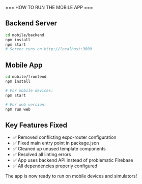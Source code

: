 === HOW TO RUN THE MOBILE APP ===

## Backend Server
```bash
cd mobile/backend
npm install
npm start
# Server runs on http://localhost:3000
```

## Mobile App
```bash
cd mobile/frontend
npm install

# For mobile devices:
npm start

# For web version:
npm run web
```

## Key Features Fixed
- ✅ Removed conflicting expo-router configuration
- ✅ Fixed main entry point in package.json
- ✅ Cleaned up unused template components
- ✅ Resolved all linting errors
- ✅ App uses backend API instead of problematic Firebase
- ✅ All dependencies properly configured

The app is now ready to run on mobile devices and simulators!
